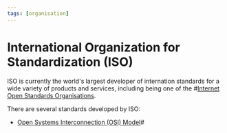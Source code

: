 ```yaml
---
tags: [organisation]
---
```


# International Organization for Standardization (ISO)

ISO is currently the world's largest developer of internation standards for
a wide variety of products and services, including being one of the
#[Internet Open Standards Organisations](202210010823.md).

There are several standards developed by ISO:
- [Open Systems Interconnection (OSI) Model](202206131632.md)#
